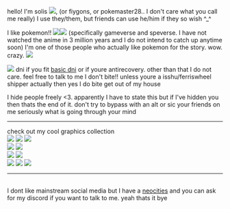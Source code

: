 hello! I'm solis <img src="https://barbara.crd.co/assets/images/gallery28/a639e43a.gif?v=115e6ed7">, (or fiygons, or pokemaster28.. I don't care what you call me really) I use they/them, but friends can use he/him if they so wish ^\_^

I like pokemon!! <img src="https://barbara.crd.co/assets/images/gallery05/770177fc.gif"><img src="https://barbara.crd.co/assets/images/gallery05/a1c9e904.gif"> (specifically gameverse and speverse. I have not watched the anime in 3 million years and I do not intend to catch up anytime soon)
I'm one of those people who actually like pokemon for the story. wow. crazy. <img src="https://barbara.crd.co/assets/images/gallery27/4d0157d1.gif">

<img src="https://barbara.crd.co/assets/images/gallery15/e504d2bd.gif"> dni if you fit <a href="listography.com/dni">basic dni</a> or if youre antirecovery. other than that I do not care. feel free to talk to me I don't bite!!
unless youre a isshu/ferriswheel shipper actually then yes I do bite get out of my house

I hide people freely <3. apparently I have to state this but if I've hidden you then thats the end of it. don't try to bypass with an alt or sic your friends on me seriously what is going through your mind
<hr>
check out my cool graphics collection
<div>
<img src="https://barbara.crd.co/assets/images/gallery14/afec9a4a.gif">
<img src="https://barbara.crd.co/assets/images/gallery14/e05ea106.png">
<img src="https://barbara.crd.co/assets/images/gallery37/9a421fe1.jpg">
  <br>
<img src="https://supplies.ju.mp/assets/images/gallery07/31e73ba5.gif">
<img src="https://supplies.ju.mp/assets/images/gallery07/6903fca0.gif">
  <br>
<img src="https://y2k.neocities.org/blinkiez/newbatch/believe3a.gif">
<img src="https://y2k.neocities.org/blinkiez/newbatch/Blinkie_115__site_.gif">
  <br>
<img src="https://y2k.neocities.org/stamps/tumblr_inline_om9m6y9GqS1sl4v1e_500.gif">
<img src="https://y2k.neocities.org/stamps/tumblr_inline_pe6lvvSuP71v11djx_1280.gif">
<img src="https://y2k.neocities.org/stamps2/zn%20(1).gif">
  </div>
  <hr>
  <br>
  I dont like mainstream social media but I have a <a href="https://pokemaster28.neocities.org">neocities</a> and you can ask for my discord if you want
  to talk to me. yeah thats it bye
  
